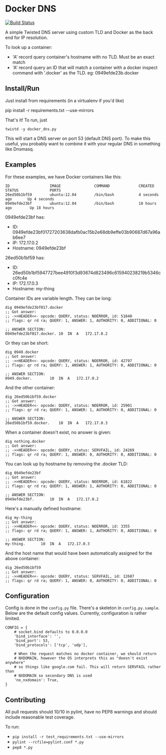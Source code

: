Docker DNS
==========
[![Build Status](https://travis-ci.org/infoxchange/docker_dns.png?branch=master)](https://travis-ci.org/infoxchange/docker_dns)

A simple Twisted DNS server using custom TLD and Docker as the back end for IP
resolution.

To look up a container:
 - 'A' record query container's hostname with no TLD. Must be an exact match
 - 'A' record query an ID that will match a container with a docker inspect
   command with '.docker' as the TLD. eg: 0949efde23b.docker

Install/Run
-----------

Just install from requirements (in a virtualenv if you'd like)

   pip install -r requirements.txt --use-mirrors

That's it! To run, just

    twistd -y docker_dns.py

This will start a DNS server on port 53 (default DNS port). To make this
useful, you probably want to combine it with your regular DNS in something like
Dnsmasq.

Examples
--------
For these examples, we have Docker containers like this:

    ID                  IMAGE               COMMAND             CREATED             STATUS              PORTS
    26ed50b1bf59        ubuntu:12.04        /bin/bash           4 seconds ago       Up 4 seconds
    0949efde23bf        ubuntu:12.04        /bin/bash           18 hours ago        Up 18 hours

0949efde23bf has:

 - ID: 0949efde23bf01727203638dafb0ac15b2e68db9effe03b90687d67a96ab6ee7
 - IP: 172.17.0.2
 - Hostname: 0949efde23bf

26ed50b1bf59 has:

 - ID: 26ed50b1bf5947727bee4910f3d93674d823496c615940238219b5346cc0fc4e
 - IP: 172.17.0.3
 - Hostname: my-thing

Container IDs are variable length. They can be long:

    dig 0949efde23bf017.docker
    ;; Got answer:
    ;; ->>HEADER<<- opcode: QUERY, status: NOERROR, id: 51840
    ;; flags: qr rd ra; QUERY: 1, ANSWER: 1, AUTHORITY: 0, ADDITIONAL: 0

    ;; ANSWER SECTION:
    0949efde23bf017.docker. 10  IN  A   172.17.0.2


Or they can be short:

    dig 0949.docker
    ;; Got answer:
    ;; ->>HEADER<<- opcode: QUERY, status: NOERROR, id: 42797
    ;; flags: qr rd ra; QUERY: 1, ANSWER: 1, AUTHORITY: 0, ADDITIONAL: 0

    ;; ANSWER SECTION:
    0949.docker.		10	IN	A	172.17.0.2

And the other container:

    dig 26ed50b1bf59.docker
    ;; Got answer:
    ;; ->>HEADER<<- opcode: QUERY, status: NOERROR, id: 25901
    ;; flags: qr rd ra; QUERY: 1, ANSWER: 1, AUTHORITY: 0, ADDITIONAL: 0

    ;; ANSWER SECTION:
    26ed50b1bf59.docker.	10	IN	A	172.17.0.3

When a container doesn't exist, no answer is given:

    dig nothing.docker
    ;; Got answer:
    ;; ->>HEADER<<- opcode: QUERY, status: SERVFAIL, id: 24269
    ;; flags: qr rd ra; QUERY: 1, ANSWER: 0, AUTHORITY: 0, ADDITIONAL: 0

You can look up by hostname by removing the .docker TLD:

    dig 0949efde23bf
    ;; Got answer:
    ;; ->>HEADER<<- opcode: QUERY, status: NOERROR, id: 61822
    ;; flags: qr rd ra; QUERY: 1, ANSWER: 1, AUTHORITY: 0, ADDITIONAL: 0

    ;; ANSWER SECTION:
    0949efde23bf.		10	IN	A	172.17.0.2

Here's a manually defined hostname:

    dig my-thing
    ;; Got answer:
    ;; ->>HEADER<<- opcode: QUERY, status: NOERROR, id: 3355
    ;; flags: qr rd ra; QUERY: 1, ANSWER: 1, AUTHORITY: 0, ADDITIONAL: 0

    ;; ANSWER SECTION:
    my-thing.		10	IN	A	172.17.0.3

And the host name that would have been automatically assigned for the above
container:

    dig 26ed50b1bf59
    ;; Got answer:
    ;; ->>HEADER<<- opcode: QUERY, status: SERVFAIL, id: 12687
    ;; flags: qr rd ra; QUERY: 1, ANSWER: 0, AUTHORITY: 0, ADDITIONAL: 0

Configuration
-------------
Config is done in the `config.py` file. There's a skeleton in
`config.py.sample`. Below are the default config values. Currently,
configuration is rather limited.

    CONFIG = {
        # socket.bind defaults to 0.0.0.0
        'bind_interface': '',
        'bind_port': 53,
        'bind_protocols': ['tcp', 'udp'],

        # When the request matches no docker container, we should return
        # NXDOMAIN, however the OS interprets this as "doesn't exist anywhere"
        # so things like google.com fail. This will return SERVFAIL rather than
        # NXDOMAIN so secondary DNS is used
        'no_nxdomain': True,
    }

Contributing
------------
All pull requests should 10/10 in pylint, have no PEP8 warnings and should
include reasonable test coverage.

To run:

 - `pip install -r test_requirements.txt --use-mirrors`
 - `pylint --rcfile=pylint.conf *.py`
 - `pep8 *.py`
